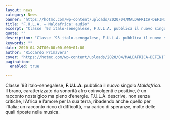 ```yaml
---
layout: news
category: News
banner: "https://hotmc.com/wp-content/uploads/2020/04/MALDAFRICA-DEFINITIVO.jpg"
title: "F.U.L.A. – Maldafrica: audio"
excerpt: "Classe ’93 italo-senegalese, F.U.L.A. pubblica il nuovo singolo Maldafrica. Il brano, caratterizzato da sonorità afro coinvolgenti e positive, è un racconto nostalgico ma pieno d’energie. F.U.L.A. descrive, non senza critiche, l’Africa e l’amore per la sua terra, ribadendo anche quello per l’Italia; un racconto ricco di difficoltà, ma carico di speranze, molte delle quali riposte [&hellip"
quote: ""
description: "Classe ’93 italo-senegalese, F.U.L.A. pubblica il nuovo singolo Maldafrica. Il brano, caratterizzato da sonorità afro coinvolgenti e positive, è un racconto nostalgico ma pieno d’energie. F.U.L.A. descrive, non senza critiche, l’Africa e l’amore per la sua terra, ribadendo anche quello per l’Italia; un racconto ricco di difficoltà, ma carico di speranze, molte delle quali riposte [&hellip"
keywords: ""
date: 2020-04-24T00:00:00.000+01:00
author: "Riccardo Primavera"
cover: "https://hotmc.com/wp-content/uploads/2020/04/MALDAFRICA-DEFINITIVO.jpg"
pagination:
  enabled: true

---
```


Classe ’93 italo-senegalese, **F.U.L.A.** pubblica il nuovo singolo _Maldafrica_. Il brano, caratterizzato da sonorità afro coinvolgenti e positive, è un racconto nostalgico ma pieno d’energie. F.U.L.A. descrive, non senza critiche, l’Africa e l’amore per la sua terra, ribadendo anche quello per l’Italia; un racconto ricco di difficoltà, ma carico di speranze, molte delle quali riposte nella musica.